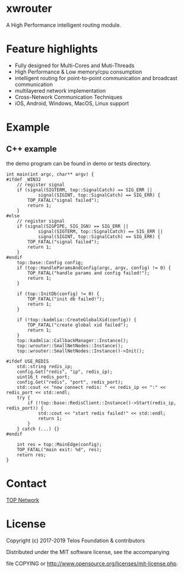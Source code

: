 # xwrouter
A High Performance intelligent routing module.

# Feature highlights
+ Fully designed for Multi-Cores and Muti-Threads
+ High Performance & Low memory/cpu consumption
+ intelligent routing for point-to-point communication and broadcast communication
+ multilayered network implementation
+ Cross-Network Communication Techniques
+ iOS, Android, Windows, MacOS, Linux support


# Example

## C++ example
the demo program can be found in demo or tests directory.

```
int main(int argc, char** argv) {
#ifdef _WIN32
    // register signal
    if (signal(SIGTERM, top::SignalCatch) == SIG_ERR ||
            signal(SIGINT, top::SignalCatch) == SIG_ERR) {
        TOP_FATAL("signal failed");
        return 1;
    }
#else
    // register signal
    if (signal(SIGPIPE, SIG_IGN) == SIG_ERR ||
            signal(SIGTERM, top::SignalCatch) == SIG_ERR ||
            signal(SIGINT, top::SignalCatch) == SIG_ERR) {
        TOP_FATAL("signal failed");
        return 1;
    }
#endif
    top::base::Config config;
    if (top::HandleParamsAndConfig(argc, argv, config) != 0) {
        TOP_FATAL("handle params and config failed!");
        return 1;
    }

    if (top::InitDb(config) != 0) {
        TOP_FATAL("init db failed!");
        return 1;
    }

    if (!top::kadmlia::CreateGlobalXid(config)) {
        TOP_FATAL("create global xid failed");
        return 1;
    }
    top::kadmlia::CallbackManager::Instance();
    top::wrouter::SmallNetNodes::Instance();
    top::wrouter::SmallNetNodes::Instance()->Init();

#ifdef USE_REDIS
    std::string redis_ip;
    config.Get("redis", "ip", redis_ip);
    uint16_t redis_port;
    config.Get("redis", "port", redis_port);
    std::cout << "now connect redis: " << redis_ip << ":" << redis_port << std::endl;
    try {
        if (!top::base::RedisClient::Instance()->Start(redis_ip, redis_port)) {
            std::cout << "start redis failed!" << std::endl;
            return 1;
        }
    } catch (...) {}
#endif

    int res = top::MainEdge(config);
    TOP_FATAL("main exit: %d", res);
    return res;
}
```


# Contact
[TOP Network](https://www.topnetwork.org/)

# License
Copyright (c) 2017-2019 Telos Foundation & contributors

Distributed under the MIT software license, see the accompanying

file COPYING or http://www.opensource.org/licenses/mit-license.php.